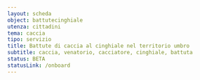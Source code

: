 ```yaml
---
layout: scheda
object: battutecinghiale
utenza: cittadini
tema: caccia
tipo: servizio
title: Battute di caccia al cinghiale nel territorio umbro
subtitle: caccia, venatorio, cacciatore, cinghiale, battuta
status: BETA
statusLink: /onboard
---
```

